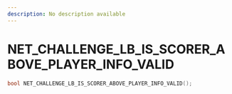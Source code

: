 ```yaml
---
description: No description available 
---
```


# NET_CHALLENGE_LB_IS_SCORER_ABOVE_PLAYER_INFO_VALID

```cpp
bool NET_CHALLENGE_LB_IS_SCORER_ABOVE_PLAYER_INFO_VALID();
```